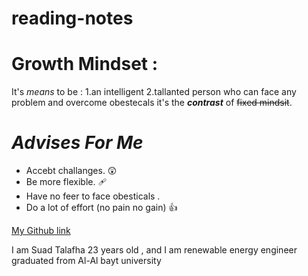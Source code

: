 # reading-notes
# Growth Mindset :
 It's *means* to be :
 1.an intelligent
 2.tallanted person who can face any problem and overcome obestecals it's the **_contrast_** of ~~fixed mindsit~~.
 
 # ***Advises For Me*** 
- Accebt challanges. 😲
 - Be more flexible. 🩹
 - Have no feer to face obesticals .
 - Do a lot of effort (no pain no gain)  👍  
 
 [My Github link](https://github.com/suadtalafha)
 
 I am Suad Talafha 23 years old , and I am renewable energy engineer graduated from  Al-Al bayt university 

